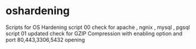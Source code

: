 # oshardening
Scripts for OS Hardening
script 00 check for apache , ngnix , mysql , pgsql
script 01 updated check for GZIP Compression with enabling option and port 80,443,3306,5432 opening
